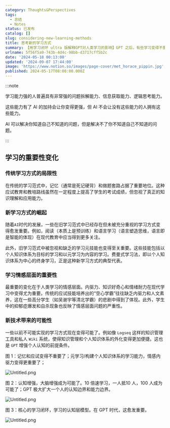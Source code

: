 ```yaml
---
category: Thoughts&Perspectives
tags:
  - 总结
  - Notes
status: 已发布
catalog: []
slug: considering-new-learning-methods
title: 思考新的学习方式
summary: 【用学习闭环 ultra 版解释GPT对人类学习的影响】GPT 之后，有些学习变得不重要了，有些学习变得更重要了，有些学习从不可能变成可能了。
urlname: 5f56f5a9-743b-4d4c-98bb-d3717cff5b2c
date: '2024-05-18 00:13:00'
updated: '2024-09-07 17:44:00'
image: 'https://www.notion.so/images/page-cover/met_horace_pippin.jpg'
published: 2024-05-17T08:00:00.000Z
---
```


:::note


学习能力强的人普遍具有非常强的问题拆解能力、信息获取能力、逻辑思考能力。


这些能力有了 AI 的加持会让你变得更强，但 AI 不会让没有这些能力的人拥有这些能力。


AI 可以解决你知道自己不知道的问题，但是解决不了你不知道自己不知道的问题。


:::


## 学习的重要性变化


### 传统学习方式的局限性


在传统的学习范式中，记忆（通常是死记硬背）和做题套路占据了重要地位。这种应试教育和教培路线虽然在一定程度上提高了学生的考试成绩，但忽视了真正的知识理解和应用能力。


### 新学习方式的崛起


随着`AI`时代的发展，一些在旧学习范式中已经存在但未被充分重视的学习方式变得愈发重要。例如，阅读（本质上是预训练）和语言学习（语言塑造思维，语言即是智能的体现）在现代教育中应当得到更多关注。


此外，旧学习范式中被忽视和缺乏的学习元技能也变得至关重要。这些技能包括以个人知识体系为目标的学习和以元学习为内容的学习。费曼式学习法，即以个人知识体系为中心的终身学习，正是这种新学习方式的典型代表。


### 学习情感层面的重要性


最重要的变化在于人类学习的情感层面。内驱力、知识好奇心和情绪耐力在现代学习中变得尤为重要。传统的应试技能培养出的“空心学霸”往往缺乏内驱力和人文素养，这在一些高分学生（如吴谢宇等清北学霸）的悲剧中得到了体现。此外，学生中的抑郁症爆发和自杀现象也反映了情感层面问题的严重性。


### 新技术带来的可能性


一些以前不可能实现的学习方式现在变得可能了。例如像 `Logseq` 这样的知识管理工具和私人 `Wiki` 系统，使得知识管理和个人知识体系的外化变得更加便捷。这也是 `GPT` 增强个人认知的前提条件。


图 1：记忆和应试变得不重要了；元学习/构建个人知识体系的学习能力，情感内驱力变得更重要了；


![Untitled.png](https://prod-files-secure.s3.us-west-2.amazonaws.com/5d24fe63-e567-4804-86f9-9fdc62e13082/a8319b77-00b3-43d9-9f99-e58187f20cfe/Untitled.png?X-Amz-Algorithm=AWS4-HMAC-SHA256&X-Amz-Content-Sha256=UNSIGNED-PAYLOAD&X-Amz-Credential=ASIAZI2LB4667YECER4T%2F20250330%2Fus-west-2%2Fs3%2Faws4_request&X-Amz-Date=20250330T053703Z&X-Amz-Expires=3600&X-Amz-Security-Token=IQoJb3JpZ2luX2VjEBsaCXVzLXdlc3QtMiJGMEQCIAziNNwPQr0%2F5FKLSvnweDDTWPtZNqiGbmPLiAT9E6NTAiBy0ktA9fyESAqwycaRkUr4JwVjo4tkNpZjHVfh6aRn8iqIBAiE%2F%2F%2F%2F%2F%2F%2F%2F%2F%2F8BEAAaDDYzNzQyMzE4MzgwNSIMfLRsMtEkbX5h8S2UKtwDi%2BKebbm00qUbyCT5VVcr5zsREhB3PW3FlJCJu4hZtqTn30%2FtbsO1%2BRHiyBjU%2F6Ezs3Os1JZNRAIt4nYFGjCN4l0FbBWr5exbRCCrDZMcPFHdizkdIDa%2BMsMZodCwR6Vg%2FDwNAvGYkzxjTvbWubi48UgXiO3SD3a3DYwXV57oWnNYPdN3U1urV%2F7eYs%2Fy69zuePxLylzoDvKGgESjrFXHCSdcjvtbiuWmzVavpFm41apYqpGEJAosFkJ2RQGVq3sU4GG3v7XmU5qpP8aMvD9s%2Fheb1%2FAD%2Fpm%2FU%2FLDRACiPDwTgepw7MTmJ5lsW1d5j3KPvf%2FyxMhZjdUMcKtCuMwzbJ4tpt8fq7TjRCNVSaQy2y81LBNtPGOmaAUTTxf1eYnT1N1l4bpconMmapOP1Il8X5IZSoYtmY0BxnhH9fq3bStLSfXvgAaJAv8g%2FCKXb222S3N8k9Pv9S0agEUGuGjJ77adIBlu1pxx7DMsTaWZ9tLQ5OiCePyy2ns2aKDrAp%2FWzD6y%2Fgo1LrF7ARIipYdL7zMnUWHgbhTE%2FNHBUWoLyd9099GF9fE4t%2BOUH78b0z7v66Hu3Trbq0dEwGP%2FgIUgCf1QN6FwZK4wLhsL%2BHw61bfYdb4CBEtDv%2FcVCmYw4eeivwY6pgESm9tu2kSIcoyicxdG7iRD0nt%2FVwMc9Txla6IQGzNDJY14gdiaUvbLeNZGf0CW5MH6APsx5a91t8bp5z2tOyvYtjTU%2FWK3vZGuFdNU2tv66oOpIgknVdBhbZmfWyXarKA%2BfK%2FD6dAUBeWDAk%2FI2YX70hO8WSS0EOiBkDunhMUjr6AWLfxzwekboN0Mm3RWkpCqrJrxGaqaP6WcZBInqIccLpFGeLJU&X-Amz-Signature=1f5250ab3e960f99eb0ecb975fb25b96cf70c313d04ab0098e444a0c914220a7&X-Amz-SignedHeaders=host&x-id=GetObject)


图 2：认知增强，大脑增强成为可能了。10 倍速学习，一人抵10 人，100 人成为可能了；GPT 极大扩大一个人的认知边界和能力边界。


![Untitled.png](https://prod-files-secure.s3.us-west-2.amazonaws.com/5d24fe63-e567-4804-86f9-9fdc62e13082/e195b372-4d2b-479c-9e75-1be4e2c1412e/Untitled.png?X-Amz-Algorithm=AWS4-HMAC-SHA256&X-Amz-Content-Sha256=UNSIGNED-PAYLOAD&X-Amz-Credential=ASIAZI2LB4667YECER4T%2F20250330%2Fus-west-2%2Fs3%2Faws4_request&X-Amz-Date=20250330T053703Z&X-Amz-Expires=3600&X-Amz-Security-Token=IQoJb3JpZ2luX2VjEBsaCXVzLXdlc3QtMiJGMEQCIAziNNwPQr0%2F5FKLSvnweDDTWPtZNqiGbmPLiAT9E6NTAiBy0ktA9fyESAqwycaRkUr4JwVjo4tkNpZjHVfh6aRn8iqIBAiE%2F%2F%2F%2F%2F%2F%2F%2F%2F%2F8BEAAaDDYzNzQyMzE4MzgwNSIMfLRsMtEkbX5h8S2UKtwDi%2BKebbm00qUbyCT5VVcr5zsREhB3PW3FlJCJu4hZtqTn30%2FtbsO1%2BRHiyBjU%2F6Ezs3Os1JZNRAIt4nYFGjCN4l0FbBWr5exbRCCrDZMcPFHdizkdIDa%2BMsMZodCwR6Vg%2FDwNAvGYkzxjTvbWubi48UgXiO3SD3a3DYwXV57oWnNYPdN3U1urV%2F7eYs%2Fy69zuePxLylzoDvKGgESjrFXHCSdcjvtbiuWmzVavpFm41apYqpGEJAosFkJ2RQGVq3sU4GG3v7XmU5qpP8aMvD9s%2Fheb1%2FAD%2Fpm%2FU%2FLDRACiPDwTgepw7MTmJ5lsW1d5j3KPvf%2FyxMhZjdUMcKtCuMwzbJ4tpt8fq7TjRCNVSaQy2y81LBNtPGOmaAUTTxf1eYnT1N1l4bpconMmapOP1Il8X5IZSoYtmY0BxnhH9fq3bStLSfXvgAaJAv8g%2FCKXb222S3N8k9Pv9S0agEUGuGjJ77adIBlu1pxx7DMsTaWZ9tLQ5OiCePyy2ns2aKDrAp%2FWzD6y%2Fgo1LrF7ARIipYdL7zMnUWHgbhTE%2FNHBUWoLyd9099GF9fE4t%2BOUH78b0z7v66Hu3Trbq0dEwGP%2FgIUgCf1QN6FwZK4wLhsL%2BHw61bfYdb4CBEtDv%2FcVCmYw4eeivwY6pgESm9tu2kSIcoyicxdG7iRD0nt%2FVwMc9Txla6IQGzNDJY14gdiaUvbLeNZGf0CW5MH6APsx5a91t8bp5z2tOyvYtjTU%2FWK3vZGuFdNU2tv66oOpIgknVdBhbZmfWyXarKA%2BfK%2FD6dAUBeWDAk%2FI2YX70hO8WSS0EOiBkDunhMUjr6AWLfxzwekboN0Mm3RWkpCqrJrxGaqaP6WcZBInqIccLpFGeLJU&X-Amz-Signature=f8ef4126dd9519e81aec4d7cb429bf8b9e2606906f21af8b465f42756ae81316&X-Amz-SignedHeaders=host&x-id=GetObject)


图 3：核心的学习闭环，学习的认知层模型。在 GPT 时代，这愈发重要。


![Untitled.png](https://prod-files-secure.s3.us-west-2.amazonaws.com/5d24fe63-e567-4804-86f9-9fdc62e13082/57f2a38d-97b9-407e-baa1-8fecb8348e87/Untitled.png?X-Amz-Algorithm=AWS4-HMAC-SHA256&X-Amz-Content-Sha256=UNSIGNED-PAYLOAD&X-Amz-Credential=ASIAZI2LB4667YECER4T%2F20250330%2Fus-west-2%2Fs3%2Faws4_request&X-Amz-Date=20250330T053703Z&X-Amz-Expires=3600&X-Amz-Security-Token=IQoJb3JpZ2luX2VjEBsaCXVzLXdlc3QtMiJGMEQCIAziNNwPQr0%2F5FKLSvnweDDTWPtZNqiGbmPLiAT9E6NTAiBy0ktA9fyESAqwycaRkUr4JwVjo4tkNpZjHVfh6aRn8iqIBAiE%2F%2F%2F%2F%2F%2F%2F%2F%2F%2F8BEAAaDDYzNzQyMzE4MzgwNSIMfLRsMtEkbX5h8S2UKtwDi%2BKebbm00qUbyCT5VVcr5zsREhB3PW3FlJCJu4hZtqTn30%2FtbsO1%2BRHiyBjU%2F6Ezs3Os1JZNRAIt4nYFGjCN4l0FbBWr5exbRCCrDZMcPFHdizkdIDa%2BMsMZodCwR6Vg%2FDwNAvGYkzxjTvbWubi48UgXiO3SD3a3DYwXV57oWnNYPdN3U1urV%2F7eYs%2Fy69zuePxLylzoDvKGgESjrFXHCSdcjvtbiuWmzVavpFm41apYqpGEJAosFkJ2RQGVq3sU4GG3v7XmU5qpP8aMvD9s%2Fheb1%2FAD%2Fpm%2FU%2FLDRACiPDwTgepw7MTmJ5lsW1d5j3KPvf%2FyxMhZjdUMcKtCuMwzbJ4tpt8fq7TjRCNVSaQy2y81LBNtPGOmaAUTTxf1eYnT1N1l4bpconMmapOP1Il8X5IZSoYtmY0BxnhH9fq3bStLSfXvgAaJAv8g%2FCKXb222S3N8k9Pv9S0agEUGuGjJ77adIBlu1pxx7DMsTaWZ9tLQ5OiCePyy2ns2aKDrAp%2FWzD6y%2Fgo1LrF7ARIipYdL7zMnUWHgbhTE%2FNHBUWoLyd9099GF9fE4t%2BOUH78b0z7v66Hu3Trbq0dEwGP%2FgIUgCf1QN6FwZK4wLhsL%2BHw61bfYdb4CBEtDv%2FcVCmYw4eeivwY6pgESm9tu2kSIcoyicxdG7iRD0nt%2FVwMc9Txla6IQGzNDJY14gdiaUvbLeNZGf0CW5MH6APsx5a91t8bp5z2tOyvYtjTU%2FWK3vZGuFdNU2tv66oOpIgknVdBhbZmfWyXarKA%2BfK%2FD6dAUBeWDAk%2FI2YX70hO8WSS0EOiBkDunhMUjr6AWLfxzwekboN0Mm3RWkpCqrJrxGaqaP6WcZBInqIccLpFGeLJU&X-Amz-Signature=16d33f5c19783b920f39268c99f59349c2bae2d62d13eaa88d2409c2756a341b&X-Amz-SignedHeaders=host&x-id=GetObject)


